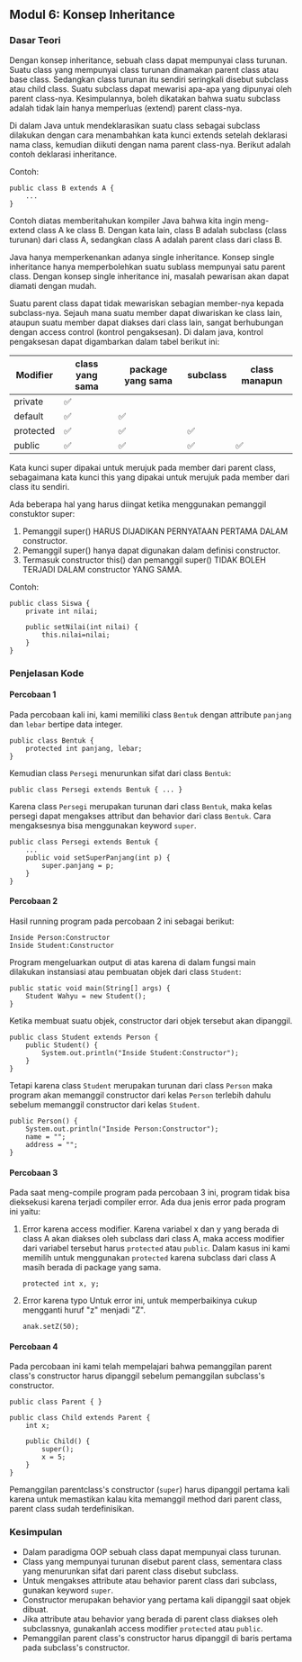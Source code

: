 
## Modul 6: Konsep Inheritance

### Dasar Teori
Dengan konsep inheritance, sebuah class dapat mempunyai class turunan. Suatu class yang mempunyai class turunan dinamakan parent class atau base class. Sedangkan class turunan itu sendiri seringkali disebut subclass atau child class. Suatu subclass dapat mewarisi apa-apa yang dipunyai oleh parent class-nya. Kesimpulannya, boleh dikatakan bahwa suatu subclass adalah tidak lain hanya memperluas (extend) parent class-nya.

Di dalam Java untuk mendeklarasikan suatu class sebagai subclass dilakukan dengan cara menambahkan kata kunci extends setelah deklarasi nama class, kemudian diikuti dengan nama parent class-nya. Berikut adalah contoh deklarasi inheritance.

Contoh:
```
public class B extends A { 
	...
}
```

Contoh diatas memberitahukan kompiler Java bahwa kita ingin meng- extend class A ke class B. Dengan kata lain, class B adalah subclass (class turunan) dari class A, sedangkan class A adalah parent class dari class B.

Java hanya memperkenankan adanya single inheritance. Konsep single inheritance hanya memperbolehkan suatu sublass mempunyai satu parent class. Dengan konsep single inheritance ini, masalah pewarisan akan dapat diamati dengan mudah.

Suatu parent class dapat tidak mewariskan sebagian member-nya kepada subclass-nya. Sejauh mana suatu member dapat diwariskan ke class lain, ataupun suatu member dapat diakses dari class lain, sangat berhubungan dengan access control (kontrol pengaksesan). Di dalam java, kontrol pengaksesan dapat digambarkan dalam tabel berikut ini:

|Modifier| class yang sama | package yang sama	| subclass | class manapun |
|--|--| -- | -- | -- |
| private | ✅ |	   |    |    |
| default | ✅ |  ✅   |    |    |
| protected | ✅ |  ✅  | ✅   |    |
| public   | ✅ | ✅ | ✅  | ✅ |

Kata kunci super dipakai untuk merujuk pada member dari parent class, sebagaimana kata kunci this yang dipakai untuk merujuk pada member dari class itu sendiri.

Ada beberapa hal yang harus diingat ketika menggunakan pemanggil constuktor super:
 1. Pemanggil super() HARUS DIJADIKAN PERNYATAAN PERTAMA DALAM constructor.
 2. Pemanggil super() hanya dapat digunakan dalam definisi constructor.
 3. Termasuk constructor this() dan pemanggil super() TIDAK BOLEH TERJADI DALAM constructor YANG SAMA.

Contoh:
```
public class Siswa {  
	private int nilai;
	
	public setNilai(int nilai) { 
		this.nilai=nilai;  
	}  
}
```

### Penjelasan Kode
#### Percobaan 1
Pada percobaan kali ini, kami memiliki class `Bentuk` dengan attribute `panjang` dan `lebar` bertipe data integer.

```
public class Bentuk {
	protected int panjang, lebar;
}
```

Kemudian class `Persegi` menurunkan sifat dari class `Bentuk`:
```
public class Persegi extends Bentuk { ... }
```

Karena class `Persegi` merupakan turunan dari class `Bentuk`, maka kelas persegi dapat mengakses attribut dan behavior dari class `Bentuk`. Cara mengaksesnya bisa menggunakan keyword `super`.
```
public class Persegi extends Bentuk {
	...
	public void setSuperPanjang(int p) {
		super.panjang = p;
	}
}
```

#### Percobaan 2
Hasil running program pada percobaan 2 ini sebagai berikut:
```
Inside Person:Constructor
Inside Student:Constructor
```

Program mengeluarkan output di atas karena di dalam fungsi main dilakukan instansiasi atau pembuatan objek dari class `Student`:
```
public static void main(String[] args) {
	Student Wahyu = new Student();
}
```

Ketika membuat suatu objek, constructor dari objek tersebut akan dipanggil.
```
public class Student extends Person {
	public Student() {
		System.out.println("Inside Student:Constructor");
	}
}
```

Tetapi karena class `Student` merupakan turunan dari class `Person` maka program akan memanggil constructor dari kelas `Person` terlebih dahulu sebelum memanggil constructor dari kelas `Student`.
```
public Person() {
	System.out.println("Inside Person:Constructor");
	name = "";
	address = "";
}
```

#### Percobaan 3
Pada saat meng-compile program pada percobaan 3 ini, program tidak bisa dieksekusi karena terjadi compiler error.
Ada dua jenis error pada program ini yaitu:

1. Error karena access modifier.
Karena variabel x dan y yang berada di class A akan diakses oleh subclass dari class A, maka access modifier dari variabel tersebut harus `protected` atau `public`. Dalam kasus ini kami memilih untuk menggunakan `protected` karena subclass dari class A masih berada di package yang sama.
	```
	protected int x, y;
	```
2. Error karena typo
Untuk error ini, untuk memperbaikinya cukup mengganti huruf "z" menjadi "Z". 
	```
	anak.setZ(50);
	```

#### Percobaan 4
Pada percobaan ini kami telah mempelajari bahwa pemanggilan parent class's constructor harus dipanggil sebelum pemanggilan subclass's constructor. 

```
public class Parent { }

public class Child extends Parent {
	int x;

	public Child() {
		super();
		x = 5;
	}
}
```

Pemanggilan parentclass's constructor (`super`) harus dipanggil pertama kali karena untuk memastikan kalau kita memanggil method dari parent class, parent class sudah terdefinisikan.

### Kesimpulan
* Dalam paradigma OOP sebuah class dapat mempunyai class turunan.
* Class yang mempunyai turunan disebut parent class, sementara class yang menurunkan sifat dari parent class disebut subclass.
* Untuk mengakses attribute atau behavior parent class dari subclass, gunakan keyword `super`.
* Constructor merupakan behavior yang pertama kali dipanggil saat objek dibuat.
* Jika attribute atau behavior yang berada di parent class diakses oleh subclassnya, gunakanlah access modifier `protected` atau `public`.
* Pemanggilan parent class's constructor harus dipanggil di baris pertama pada subclass's constructor.
